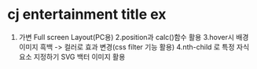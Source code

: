 # cj entertainment title ex
1. 가변 Full screen Layout(PC용)
2.position과 calc()함수 활용
3.hover시 배경 이미지 흑백 -> 컬러로 효과 변경(css filter 기능 활용)
4.nth-child 로 특정 자식 요소 지정하기
SVG 백터 이미지 활용
